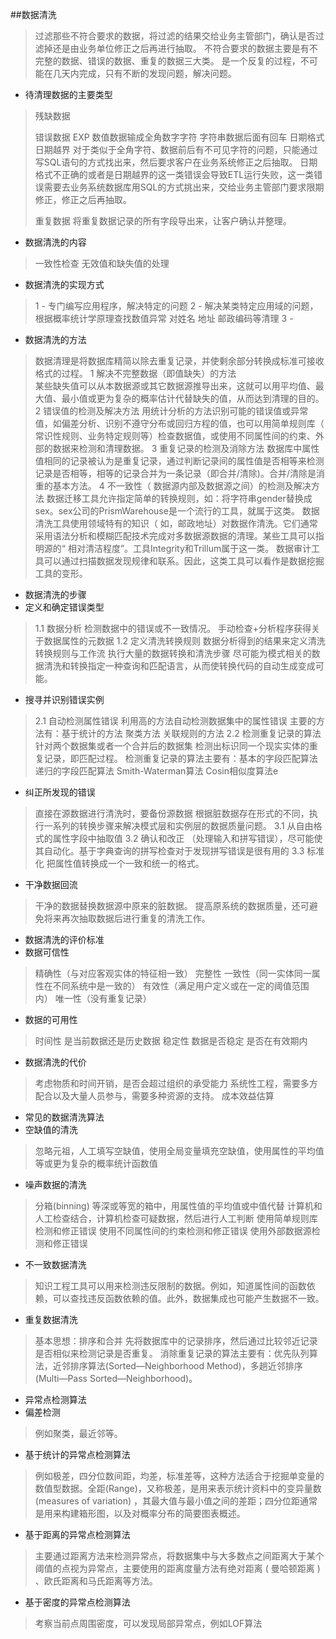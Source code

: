 ##数据清洗
> 过滤那些不符合要求的数据，将过滤的结果交给业务主管部门，确认是否过滤掉还是由业务单位修正之后再进行抽取。
> 不符合要求的数据主要是有不完整的数据、错误的数据、重复的数据三大类。
> 是一个反复的过程，不可能在几天内完成，只有不断的发现问题，解决问题。
> 

* 待清理数据的主要类型
> 残缺数据 
> 
> 错误数据 EXP 数值数据输成全角数字字符 字符串数据后面有回车 日期格式 日期越界
> 对于类似于全角字符、数据前后有不可见字符的问题，只能通过写SQL语句的方式找出来，然后要求客户在业务系统修正之后抽取。
> 日期格式不正确的或者是日期越界的这一类错误会导致ETL运行失败，这一类错误需要去业务系统数据库用SQL的方式挑出来，交给业务主管部门要求限期修正，修正之后再抽取。
> 
> 重复数据 将重复数据记录的所有字段导出来，让客户确认并整理。
> 

* 数据清洗的内容
> 一致性检查
> 无效值和缺失值的处理
> 
* 数据清洗的实现方式
> 1 - 专门编写应用程序，解决特定的问题
> 2 - 解决某类特定应用域的问题，根据概率统计学原理查找数值异常 对姓名 地址 邮政编码等清理
> 3 - 
> 
> 
* 数据清洗的方法
> 数据清理是将数据库精简以除去重复记录，并使剩余部分转换成标准可接收格式的过程。
> 1 解决不完整数据（即值缺失）的方法\
> 某些缺失值可以从本数据源或其它数据源推导出来，这就可以用平均值、最大值、最小值或更为复杂的概率估计代替缺失的值，从而达到清理的目的。
> 2 错误值的检测及解决方法
> 用统计分析的方法识别可能的错误值或异常值，如偏差分析、识别不遵守分布或回归方程的值，也可以用简单规则库（ 常识性规则、业务特定规则等）检查数据值，或使用不同属性间的约束、外部的数据来检测和清理数据。
> 3 重复记录的检测及消除方法
> 数据库中属性值相同的记录被认为是重复记录，通过判断记录间的属性值是否相等来检测记录是否相等，相等的记录合并为一条记录（即合并/清除)。合并/清除是消重的基本方法。
> 4 不一致性（ 数据源内部及数据源之间）的检测及解决方法
> 数据迁移工具允许指定简单的转换规则，如：将字符串gender替换成sex。sex公司的PrismWarehouse是一个流行的工具，就属于这类。
> 数据清洗工具使用领域特有的知识（ 如，邮政地址）对数据作清洗。它们通常采用语法分析和模糊匹配技术完成对多数据源数据的清理。某些工具可以指明源的“ 相对清洁程度”。工具Integrity和Trillum属于这一类。
> 数据审计工具可以通过扫描数据发现规律和联系。因此，这类工具可以看作是数据挖掘工具的变形。
> 
> 




* 数据清洗的步骤
* 定义和确定错误类型
> 1.1 数据分析
> 检测数据中的错误或不一致情况。
> 手动检查+分析程序获得关于数据属性的元数据
> 1.2 定义清洗转换规则
> 数据分析得到的结果来定义清洗转换规则与工作流
> 执行大量的数据转换和清洗步骤
> 尽可能为模式相关的数据清洗和转换指定一种查询和匹配语言，从而使转换代码的自动生成变成可能。
> 
* 搜寻并识别错误实例
> 2.1 自动检测属性错误
> 利用高的方法自动检测数据集中的属性错误
> 主要的方法有：基于统计的方法 聚类方法 关联规则的方法
> 2.2 检测重复记录的算法
> 针对两个数据集或者一个合并后的数据集
> 检测出标识同一个现实实体的重复记录，即匹配过程。
> 检测重复记录的算法主要有：基本的字段匹配算法 递归的字段匹配算法
> Smith-Waterman算法 Cosin相似度算法e 
> 
> 
* 纠正所发现的错误
> 直接在源数据进行清洗时，要备份源数据
> 根据脏数据存在形式的不同，执行一系列的转换步骤来解决模式层和实例层的数据质量问题。
> 3.1 从自由格式的属性字段中抽取值
> 3.2 确认和改正 （处理输入和拼写错误），尽可能使其自动化。基于字典查询的拼写检查对于发现拼写错误是很有用的
> 3.3 标准化 把属性值转换成一个一致和统一的格式。
* 干净数据回流
> 干净的数据替换数据源中原来的脏数据。
> 提高原系统的数据质量，还可避免将来再次抽取数据后进行重复的清洗工作。 


* 数据清洗的评价标准
* 数据可信性
> 精确性（与对应客观实体的特征相一致） 完整性 一致性（同一实体同一属性在不同系统中是一致的） 有效性（满足用户定义或在一定的阈值范围内） 唯一性（没有重复记录）
* 数据的可用性
> 时间性 是当前数据还是历史数据
> 稳定性 数据是否稳定 是否在有效期内
* 数据清洗的代价
> 考虑物质和时间开销，是否会超过组织的承受能力
> 系统性工程，需要多方配合以及大量人员参与，需要多种资源的支持。
> 成本效益估算


* 常见的数据清洗算法
* 空缺值的清洗
> 忽略元祖，人工填写空缺值，使用全局变量填充空缺值，使用属性的平均值等或更为复杂的概率统计函数值
* 噪声数据的清洗
> 分箱(binning) 等深或等宽的箱中，用属性值的平均值或中值代替
> 计算机和人工检查结合，计算机检查可疑数据，然后进行人工判断
> 使用简单规则库检测和修正错误
> 使用不同属性间的约束检测和修正错误
> 使用外部数据源检测和修正错误
* 不一致数据清洗
> 知识工程工具可以用来检测违反限制的数据。例如，知道属性间的函数依赖，可以查找违反函数依赖的值。此外，数据集成也可能产生数据不一致。
> 
* 重复数据清洗
> 基本思想：排序和合并
> 先将数据库中的记录排序，然后通过比较邻近记录是否相似来检测记录是否重复。
> 消除重复记录的算法主要有：优先队列算法，近邻排序算法(Sorted—Neighborhood Method)，多趟近邻排序(Multi—Pass Sorted—Neighborhood)。

* 异常点检测算法
* 偏差检测
> 例如聚类，最近邻等。
* 基于统计的异常点检测算法
> 例如极差，四分位数间距，均差，标准差等，这种方法适合于挖掘单变量的数值型数据。全距(Range)，又称极差，是用来表示统计资料中的变异量数(measures of variation) ，其最大值与最小值之间的差距；四分位距通常是用来构建箱形图，以及对概率分布的简要图表概述。
* 基于距离的异常点检测算法
> 主要通过距离方法来检测异常点，将数据集中与大多数点之间距离大于某个阈值的点视为异常点，主要使用的距离度量方法有绝对距离 ( 曼哈顿距离 ) 、欧氏距离和马氏距离等方法。
* 基于密度的异常点检测算法
> 考察当前点周围密度，可以发现局部异常点，例如LOF算法



 